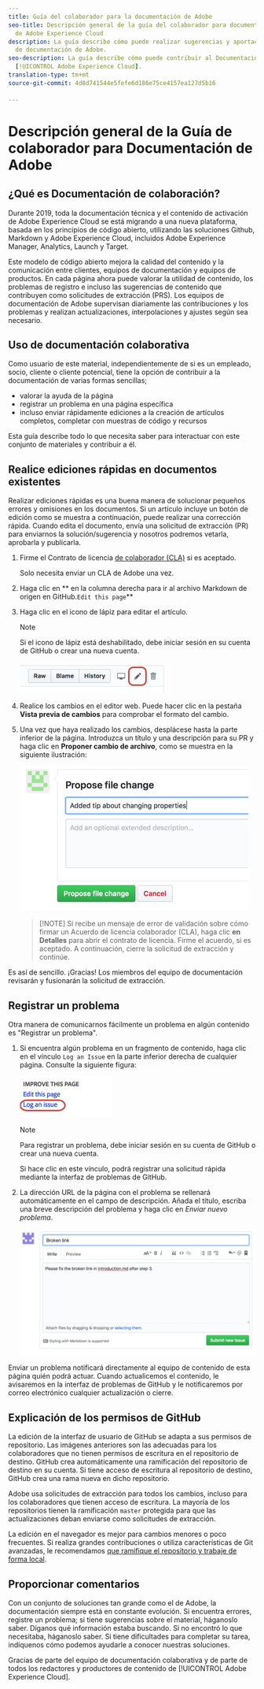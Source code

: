 ```yaml
---
title: Guía del colaborador para la documentación de Adobe
seo-title: Descripción general de la guía del colaborador para documentación técnica
  de Adobe Experience Cloud
description: La guía describe cómo puede realizar sugerencias y aportaciones al sitio
  de documentación de Adobe.
seo-description: La guía describe cómo puede contribuir al Documentación técnica de
  [!UICONTROL Adobe Experience Cloud].
translation-type: tm+mt
source-git-commit: 4d8d741544e5fefe6d186e75ce4157ea127d5b16

---
```



# Descripción general de la Guía de colaborador para Documentación de Adobe

## ¿Qué es Documentación de colaboración?

Durante 2019, toda la documentación técnica y el contenido de activación de Adobe Experience Cloud se está migrando a una nueva plataforma, basada en los principios de código abierto, utilizando las soluciones Github, Markdown y Adobe Experience Cloud, incluidos Adobe Experience Manager, Analytics, Launch y Target.

Este modelo de código abierto mejora la calidad del contenido y la comunicación entre clientes, equipos de documentación y equipos de productos. En cada página ahora puede valorar la utilidad de contenido, los problemas de registro e incluso las sugerencias de contenido que contribuyen como solicitudes de extracción (PRS). Los equipos de documentación de Adobe supervisan diariamente las contribuciones y los problemas y realizan actualizaciones, interpolaciones y ajustes según sea necesario.

## Uso de documentación colaborativa

Como usuario de este material, independientemente de si es un empleado, socio, cliente o cliente potencial, tiene la opción de contribuir a la documentación de varias formas sencillas;

* valorar la ayuda de la página
* registrar un problema en una página específica
* incluso enviar rápidamente ediciones a la creación de artículos completos, completar con muestras de código y recursos

Esta guía describe todo lo que necesita saber para interactuar con este conjunto de materiales y contribuir a él.

<!--
> [!IMPORTANT]
> All repositories that publish to docs.adobe.com have adopted the [Adobe Open Source Code of Conduct](../code-of-conduct.md) or the [.NET Foundation Code of Conduct](https://dotnetfoundation.org/code-of-conduct). For more information, see the [Contributing](../contributing.md) article.
>
> Minor corrections or clarifications to documentation and code examples in public repositories are covered by the [Adobe Documentation Terms of Use](https://www.adobe.com/legal/terms.html). New or significant changes generate a comment in the pull request, asking you to submit an online Contribution License Agreement (CLA) if you are not an employee of Adobe. We need you to complete the online form before we can review or accept your pull request.
--->

## Realice ediciones rápidas en documentos existentes

Realizar ediciones rápidas es una buena manera de solucionar pequeños errores y omisiones en los documentos. Si un artículo incluye un botón de edición como se muestra a continuación, puede realizar una corrección rápida. Cuando edita el documento, envía una solicitud de extracción (PR) para enviarnos la solución/sugerencia y nosotros podremos vetarla, aprobarla y publicarla.

1. Firme el Contrato de licencia [de colaborador (CLA)](http://opensource.adobe.com/cla.html) si es aceptado.

   Solo necesita enviar un CLA de Adobe una vez.
1. Haga clic en ** en la columna derecha para ir al archivo Markdown de origen en GitHub.`Edit this page`**
1. Haga clic en el icono de lápiz para editar el artículo.

   > [!NOTE]
   > Si el icono de lápiz está deshabilitado, debe iniciar sesión en su cuenta de GitHub o crear una nueva cuenta.

   ![Ubicación del icono de lápiz](assets/edit-icon.png)

1. Realice los cambios en el editor web. Puede hacer clic en la pestaña **Vista previa de cambios** para comprobar el formato del cambio.
1. Una vez que haya realizado los cambios, desplácese hasta la parte inferior de la página. Introduzca un título y una descripción para su PR y haga clic en **Proponer cambio de archivo**, como se muestra en la siguiente ilustración:

   ![proposición de cambio](assets/submit-pull-request.png)

   >[!NOTE] Si recibe un mensaje de error de validación sobre cómo firmar un Acuerdo de licencia colaborador (CLA), haga clic **en Detalles** para abrir el contrato de licencia. Firme el acuerdo, si es aceptado. A continuación, cierre la solicitud de extracción y continúe.

Es así de sencillo. ¡Gracias! Los miembros del equipo de documentación revisarán y fusionarán la solicitud de extracción.

## Registrar un problema

Otra manera de comunicarnos fácilmente un problema en algún contenido es "Registrar un problema".

1. Si encuentra algún problema en un fragmento de contenido, haga clic en el vínculo `Log an Issue` en la parte inferior derecha de cualquier página. Consulte la siguiente figura:

   ![](assets/git_log_issue.png)

   > [!NOTE]
   > Para registrar un problema, debe iniciar sesión en su cuenta de GitHub o crear una nueva cuenta.

   Si hace clic en este vínculo, podrá registrar una solicitud rápida mediante la interfaz de problemas de GitHub.

1. La dirección URL de la página con el problema se rellenará automáticamente en el campo de descripción. Añada el título, escriba una breve descripción del problema y haga clic en *Enviar nuevo problema*.

   ![](assets/git_issue_example.png)

Enviar un problema notificará directamente al equipo de contenido de esta página quién podrá actuar. Cuando actualicemos el contenido, le avisaremos en la interfaz de problemas de GitHub y le notificaremos por correo electrónico cualquier actualización o cierre.

## Explicación de los permisos de GitHub

La edición de la interfaz de usuario de GitHub se adapta a sus permisos de repositorio. Las imágenes anteriores son las adecuadas para los colaboradores que no tienen permisos de escritura en el repositorio de destino. GitHub crea automáticamente una ramificación del repositorio de destino en su cuenta. Si tiene acceso de escritura al repositorio de destino, GitHub crea una rama nueva en dicho repositorio.

Adobe usa solicitudes de extracción para todos los cambios, incluso para los colaboradores que tienen acceso de escritura. La mayoría de los repositorios tienen la ramificación `master` protegida para que las actualizaciones deban enviarse como solicitudes de extracción.

La edición en el navegador es mejor para cambios menores o poco frecuentes. Si realiza grandes contribuciones o utiliza características de Git avanzadas, le recomendamos [que ramifique el repositorio y trabaje de forma local](setup/full-workflow.md).

## Proporcionar comentarios

Con un conjunto de soluciones tan grande como el de Adobe, la documentación siempre está en constante evolución. Si encuentra errores, registre un problema; si tiene sugerencias sobre el material, háganoslo saber. Díganos qué información estaba buscando. Si no encontró lo que necesitaba, háganoslo saber. Si tiene dificultades para completar su tarea, indíquenos cómo podemos ayudarle a conocer nuestras soluciones.

Gracias de parte del equipo de documentación colaborativa y de parte de todos los redactores y productores de contenido de [!UICONTROL Adobe Experience Cloud].
